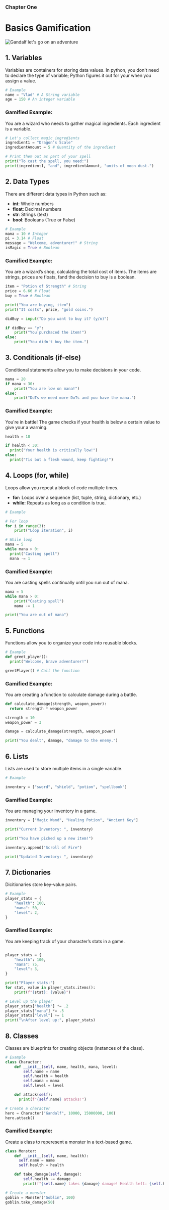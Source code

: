 ### Chapter One

# Basics Gamification

![Gandalf let's go on an adventure](../images/gandalf1.webp)

## 1. Variables

Variables are containers for storing data values. In python, you don't need to declare the type of variable; Python figures it out for your when you assign a value.

```python
# Example
name = "Vlad" # A String variable
age = 150 # An integer variable
```

### Gamified Example:

You are a wizard who needs to gather magical ingredients. Each ingredient is a variable.

```python
# Let's collect magic ingredients
ingredient1 = "Dragon’s Scale"
ingredientAmount = 5 # Quantity of the ingredient

# Print them out as part of your spell
print("To cast the spell, you need:")
print(ingredient1, "and", ingredientAmount, "units of moon dust.")
```

## 2. Data Types

There are different data types in Python such as:

- **int**: Whole numbers
- **float**: Decimal numbers
- **str**: Strings (text)
- **bool**: Booleans (True or False)

```python
# Example
mana = 10 # Integar
pi = 3.14 # Float
message = "Welcome, adventurer!" # String
isMagic = True # Boolean
```

### Gamified Example:

You are a wizard’s shop, calculating the total cost of items. The items are strings, prices are floats, fand the decision to buy is a boolean.

```python
item = "Potion of Strength" # String
price = 6.66 # Float
buy = True # Boolean

print("You are buying, item")
print("It costs", price, "gold coins.")

didBuy = input("Do you want to buy it? (y/n)")

if didBuy == "y":
    print("You purchaced the item!")
else:
    print("You didn't buy the item.")
```

## 3. Conditionals (if-else)

Conditional statements allow you to make decisions in your code.

```python
mana = 20
if mana < 30:
    print("You are low on mana!")
else:
    print("DoTs we need more DoTs and you have the mana.")
```

### Gamified Example:

You're in battle! The game checks if your health is below a certain value to give your a warning.

```python
health = 18

if health < 30:
  print("Your health is critically low!")
else:
  print("Tis but a flesh wound, keep fighting!")
```

## 4. Loops (for, while)

Loops allow you repeat a block of code multiple times.

- **for:** Loops over a sequence (list, tuple, string, dictionary, etc.)
- **while:** Repeats as long as a condition is true.

```python
# Example

# For loop
for i in range(3):
    print("Loop iteration", i)

# While loop
mana = 5
while mana > 0:
  print("Casting spell")
  mana -= 1
```

### Gamified Example:

You are casting spells continually until you run out of mana.

```python
mana = 5
while mana > 0:
    print("Casting spell")
    mana -= 1

print("You are out of mana")
```

## 5. Functions

Functions allow you to organize your code into reusable blocks.

```python
# Example
def greet_player():
  print("Welcome, brave adventurer!")

greetPlayer() # Call the function
```

### Gamified Example:

You are creating a function to calculate damage during a battle.

```python
def calculate_damage(strength, weapon_power):
  return strength * weapon_power

strength = 10
weapon_power = 3

damage = calculate_damage(strength, weapon_power)

print("You dealt", damage, "damage to the enemy.")
```

## 6. Lists

Lists are used to store multiple items in a single variable.

```python
# Example

inventory = ["sword", "shield", "potion", "spellbook"]
```

### Gamified Example:

You are managing your inventory in a game.

```python
inventory = ["Magic Wand", "Healing Potion", "Ancient Key"]

print("Current Inventory: ", inventory)

print("You have picked up a new item!")

inventory.append("Scroll of Fire")

print("Updated Inventory: ", inventory)
```

## 7. Dictionaries

Dicitionaries store key-value pairs.

```python
# Example
player_stats = {
    "health": 100,
    "mana": 50,
    "level": 2,
}
```

### Gamified Example:

You are keeping track of your character’s stats in a game.

```python

player_stats = {
    "health": 100,
    "mana": 75,
    "level": 3,
}

print("Player stats:")
for stat, value in player_stats.items():
    print(f"{stat}: {value}")

# Level up the player
player_stats["health"] *= .2
player_stats["mana"] *= .5
player_stats["level"] += 1
print("\nAfter level up:", player_stats)
```

## 8. Classes

Classes are blueprints for creating objects (instances of the class).

```python
# Example
class Character:
    def __init__(self, name, health, mana, level):
        self.name = name
        self.health = health
        self.mana = mana
        self.level = level

    def attack(self):
      print(f"{self.name} attacks!")

# Create a character
hero = Character("Gandalf", 10000, 15000000, 100)
hero.attack()
```

### Gamified Example:

Create a class to reperesent a monster in a text-based game.

```python
class Monster:
    def __init__(self, name, health):
      self.name = name
      self.health = health

    def take_damage(self, damage):
        self.health -= damage
        print(f"{self.name} takes {damage} damage! Health left: {self.health}")

# Create a monster
goblin = Monster("Goblin", 100)
goblin.take_damage(50)
```
